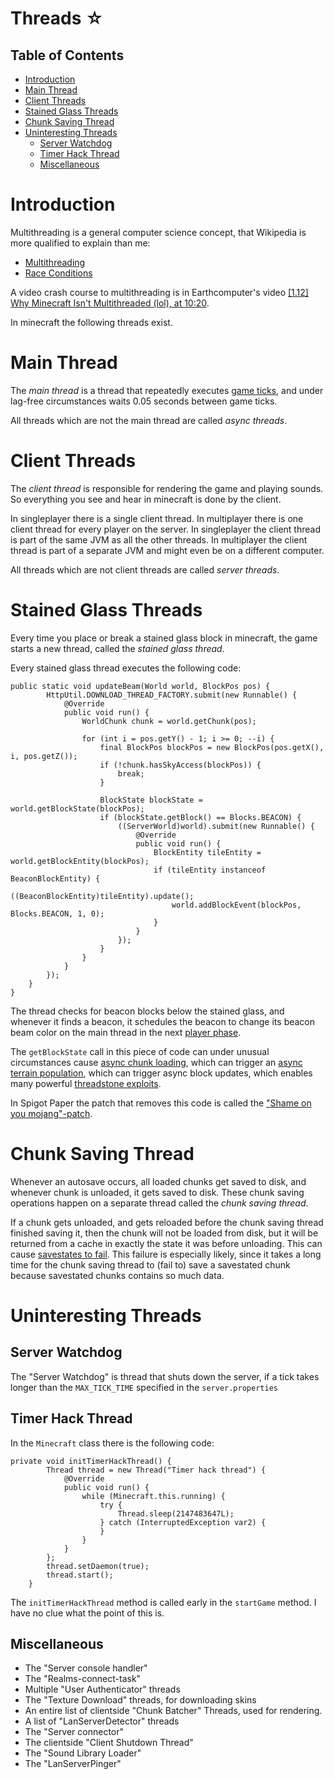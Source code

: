 # Threads ☆

## Table of Contents

- [Introduction](#introduction)
- [Main Thread](#main-thread)
- [Client Threads](#client-threads)
- [Stained Glass Threads](#stained-glass-threads)
- [Chunk Saving Thread](#chunk-saving-thread)
- [Uninteresting Threads](#uninteresting-threads)
  * [Server Watchdog](#server-watchdog)
  * [Timer Hack Thread](#timer-hack-thread)
  * [Miscellaneous](#miscellaneous)


# Introduction

Multithreading is a general computer science concept, that Wikipedia is more qualified to explain than me:

- [Multithreading](https://en.wikipedia.org/wiki/Multithreading_(computer_architecture))
- [Race Conditions](https://en.wikipedia.org/wiki/Race_condition)

A video crash course to multithreading is in Earthcomputer's video [\[1.12\] Why Minecraft Isn't Multithreaded (lol), at 10:20](https://www.youtube.com/watch?v=BQnejuEjMJs&t=620s).

In minecraft the following threads exist.

# Main Thread
The *main thread* is a thread that repeatedly executes [game ticks](tick-phases.md),
and under lag-free circumstances waits 0.05 seconds between game ticks.

All threads which are not the main thread are called *async threads*.

# Client Threads
The *client thread* is responsible for rendering the game and playing sounds.
So everything you see and hear in minecraft is done by the client.

In singleplayer there is a single client thread. In multiplayer there is one client thread for every player on the server.
In singleplayer the client thread is part of the same JVM as all the other threads.
In multiplayer the client thread is part of a separate JVM and might even be on a different computer.

All threads which are not client threads are called *server threads*.

# Stained Glass Threads
Every time you place or break a stained glass block in minecraft, the game starts a new thread, called the *stained glass thread*.

Every stained glass thread executes the following code:
```
public static void updateBeam(World world, BlockPos pos) {
		HttpUtil.DOWNLOAD_THREAD_FACTORY.submit(new Runnable() {
			@Override
			public void run() {
				WorldChunk chunk = world.getChunk(pos);

				for (int i = pos.getY() - 1; i >= 0; --i) {
					final BlockPos blockPos = new BlockPos(pos.getX(), i, pos.getZ());
					if (!chunk.hasSkyAccess(blockPos)) {
						break;
					}

					BlockState blockState = world.getBlockState(blockPos);
					if (blockState.getBlock() == Blocks.BEACON) {
						((ServerWorld)world).submit(new Runnable() {
							@Override
							public void run() {
								BlockEntity tileEntity = world.getBlockEntity(blockPos);
								if (tileEntity instanceof BeaconBlockEntity) {
									((BeaconBlockEntity)tileEntity).update();
									world.addBlockEvent(blockPos, Blocks.BEACON, 1, 0);
								}
							}
						});
					}
				}
			}
		});
	}
}
```
The thread checks for beacon blocks below the stained glass, and whenever it finds a beacon, it schedules the beacon to change its beacon beam color on the main thread in the next [player phase](tick-phases.md#player-phase).

The `getBlockState` call in this piece of code can under unusual circumstances cause [async chunk loading](async-chunk-loading.md), which can trigger an [async terrain population](population.md#glass-threads-causing-async-updates),
which can trigger async block updates, which enables many powerful [threadstone exploits](async-line.md#applications).

In Spigot Paper the patch that removes this code is called the ["Shame on you mojang"-patch](https://steamwar.de/devlabs/Mirrors/Paper/src/commit/4fbed1adab87251e5e11d507919f96b410e6faad/Spigot-Server-Patches/0199-Shame-on-you-Mojang.patch).

# Chunk Saving Thread
Whenever an autosave occurs, all loaded chunks get saved to disk, and whenever chunk is unloaded, it gets saved to disk. These chunk saving operations happen on a separate thread called the *chunk saving thread*.

If a chunk gets unloaded, and gets reloaded before the chunk saving thread finished saving it, then the chunk will not be loaded from disk, but it will be returned from a cache in exactly the state it was before unloading.
This can cause [savestates to fail](chunk/savestates.md#quick-reloads-break-savestates). This failure is especially likely, since it takes a long time for the chunk saving thread to (fail to) save a savestated chunk because savestated chunks contains so much data.

# Uninteresting Threads

## Server Watchdog 
The "Server Watchdog" is thread that shuts down the server, if a tick takes longer than the `MAX_TICK_TIME` specified in the `server.properties`

## Timer Hack Thread
In the `Minecraft` class there is the following code:
```
private void initTimerHackThread() {
		Thread thread = new Thread("Timer hack thread") {
			@Override
			public void run() {
				while (Minecraft.this.running) {
					try {
						Thread.sleep(2147483647L);
					} catch (InterruptedException var2) {
					}
				}
			}
		};
		thread.setDaemon(true);
		thread.start();
	}
```
The `initTimerHackThread` method is called early in the `startGame` method.
I have no clue what the point of this is.

## Miscellaneous
- The "Server console handler"
- The "Realms-connect-task"
- Multiple "User Authenticator" threads
- The "Texture Download" threads, for downloading skins
- An entire list of clientside "Chunk Batcher" Threads, used for rendering.
- A list of "LanServerDetector" threads
- The "Server connector"
- The clientside "Client Shutdown Thread"
- The "Sound Library Loader"
- The "LanServerPinger"
